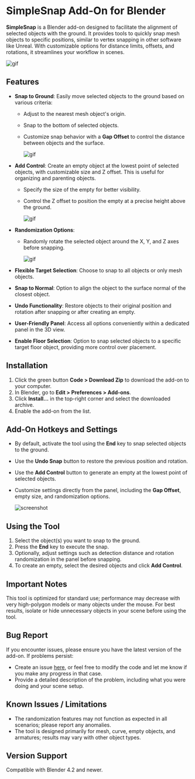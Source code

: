 # SimpleSnap Add-On for Blender

**SimpleSnap** is a Blender add-on designed to facilitate the alignment of selected objects with the ground. It provides tools to quickly snap mesh objects to specific positions, similar to vertex snapping in other software like Unreal. With customizable options for distance limits, offsets, and rotations, it streamlines your workflow in scenes.
  
  ![gif](https://imgur.com/AKR4Dro.gif)

## Features

- **Snap to Ground**: Easily move selected objects to the ground based on various criteria:
  - Adjust to the nearest mesh object's origin.
  - Snap to the bottom of selected objects.
  - Customize snap behavior with a **Gap Offset** to control the distance between objects and the surface.

    ![gif](https://imgur.com/BOyHZ6J.gif)

- **Add Control**: Create an empty object at the lowest point of selected objects, with customizable size and Z offset. This is useful for organizing and parenting objects.
  - Specify the size of the empty for better visibility.
  - Control the Z offset to position the empty at a precise height above the ground.

    ![gif](https://imgur.com/mv30TXV.gif)

- **Randomization Options**:
  - Randomly rotate the selected object around the X, Y, and Z axes before snapping.
 
    ![gif](https://imgur.com/eCeBsXX.gif)

- **Flexible Target Selection**: Choose to snap to all objects or only mesh objects.

- **Snap to Normal**: Option to align the object to the surface normal of the closest object.

- **Undo Functionality**: Restore objects to their original position and rotation after snapping or after creating an empty.

- **User-Friendly Panel**: Access all options conveniently within a dedicated panel in the 3D view.

- **Enable Floor Selection**: Option to snap selected objects to a specific target floor object, providing more control over placement.

## Installation

1. Click the green button **Code > Download Zip** to download the add-on to your computer.
2. In Blender, go to **Edit > Preferences > Add-ons**.
3. Click **Install...** in the top-right corner and select the downloaded archive.
4. Enable the add-on from the list.

## Add-On Hotkeys and Settings

- By default, activate the tool using the **End** key to snap selected objects to the ground.
- Use the **Undo Snap** button to restore the previous position and rotation.
- Use the **Add Control** button to generate an empty at the lowest point of selected objects.
- Customize settings directly from the panel, including the **Gap Offset**, empty size, and randomization options.

  ![screenshot](https://imgur.com/ZihNUFt.jpg)

## Using the Tool

1. Select the object(s) you want to snap to the ground.
2. Press the **End** key to execute the snap.
3. Optionally, adjust settings such as detection distance and rotation randomization in the panel before snapping.
4. To create an empty, select the desired objects and click **Add Control**.

## Important Notes

This tool is optimized for standard use; performance may decrease with very high-polygon models or many objects under the mouse. For best results, isolate or hide unnecessary objects in your scene before using the tool.

## Bug Report

If you encounter issues, please ensure you have the latest version of the add-on. If problems persist:

- Create an issue [here](https://github.com/DanielTobs/SimpleSnap/issues), or feel free to modify the code and let me know if you make any progress in that case.
- Provide a detailed description of the problem, including what you were doing and your scene setup.

## Known Issues / Limitations

- The randomization features may not function as expected in all scenarios; please report any anomalies.
- The tool is designed primarily for mesh, curve, empty objects, and armatures; results may vary with other object types.

## Version Support

Compatible with Blender 4.2 and newer.
